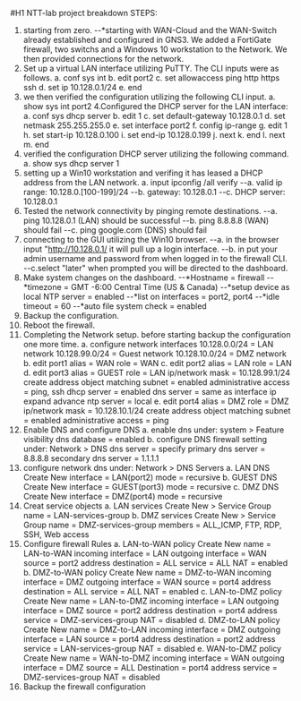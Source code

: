 #H1 NTT-lab project breakdown
STEPS:
1. starting from zero.
--*starting with WAN-Cloud and the WAN-Switch already established and configured in GNS3.
   We added a FortiGate firewall, two switchs and a Windows 10 workstation to the Network.
   We then provided connections for the network.
3. Set up a virtual LAN interface utilizing PuTTY. The CLI inputs were as follows.
   a. conf sys int
   b. edit port2
   c. set allowaccess ping http https ssh
   d. set ip 10.128.0.1/24
   e. end
4. we then verified the configuration utilizing the following CLI input.
   a. show sys int port2
4.Configured the DHCP server for the LAN interface:
  a. conf sys dhcp server 
  b. edit 1
  c. set default-gateway 10.128.0.1
  d. set netmask 255.255.255.0
  e. set interface port2
  f. config ip-range
  g. edit 1
  h. set start-ip 10.128.0.100
  i. set end-ip 10.128.0.199
  j. next
  k. end
  l. next
  m. end
5. verified the configuration DHCP server utilizing the following command.
  a. show sys dhcp server 1
6. setting up a Win10 workstation and verifing it has leased a DHCP address from the LAN network.
   a. input ipconfig /all
  verify
  --a. valid ip range: 10.128.0.[100-199]/24
  --b. gateway: 10.128.0.1
  --c. DHCP server: 10.128.0.1
7. Tested the network connectivity by pinging remote destinations.
  --a. ping 10.128.0.1 (LAN) should be successful
  --b. ping 8.8.8.8 (WAN) should fail 
  --c. ping google.com (DNS) should fail
8. connecting to the GUI utilizing the Win10 browser.
  --a. in the browser input "http://10.128.0.1/ it will pull up a login interface.
  --b. in put your admin username and password from when logged in to the firewall CLI.
  --c.select "later" when prompted you will be directed to the dashboard.
9. Make system changes on the dashboard.
  --*Hostname = firewall
  --*timezone = GMT -6:00 Central Time (US & Canada)
  --*setup device as local NTP server = enabled
  --*list on interfaces = port2, port4
  --*idle timeout = 60
  --*auto file system check = enabled
10. Backup the configuration.
11. Reboot the firewall.
12. Completing the Network setup. before starting backup the configuration one more time.
  a. configure network interfaces
    10.128.0.0/24 = LAN network
    10.128.99.0/24 = Guest network
    10.128.10.0/24 = DMZ network
  b. edit port1
      alias = WAN
      role = WAN 
  c. edit port2
      alias = LAN
      role = LAN
  d. edit port3
      alias = GUEST
      role = LAN
      ip/network mask = 10.128.99.1/24
      create address object matching subnet = enabled
      administrative access = ping, ssh
      dhcp server = enabled
      dns server = same as interface ip
    expand advance
      ntp server = local
  e. edit port4
      alias = DMZ
      role = DMZ
      ip/network mask = 10.128.10.1/24
      create address object matching subnet = enabled
      administrative access = ping
13. Enable DNS and configure DNS
  a. enable dns under: system > Feature visibility
      dns database = enabled
  b. configure DNS firewall setting under: Network > DNS
      dns server = specify
      primary dns server = 8.8.8.8
      secondary dns server = 1.1.1.1
14. configure network dns under: Network > DNS Servers
  a. LAN DNS
      Create New
      interface = LAN(port2)
      mode = recursive
  b. GUEST DNS
      Create New
      interface = GUEST(port3)
      mode = recursive
  c. DMZ DNS
      Create New
      interface = DMZ(port4)
      mode = recursive 
15. Creat service objects
  a. LAN services
      Create New > Service Group
      name = LAN-services-group
  b. DMZ services
      Create New > Service Group
      name = DMZ-services-group
      members = ALL_ICMP, FTP, RDP, SSH, Web access
16. Configure firewall Rules 
  a. LAN-to-WAN policy
      Create New
      name = LAN-to-WAN
      incoming interface = LAN
      outgoing interface = WAN
      source = port2 address
      destination = ALL
      service =  ALL
      NAT = enabled
  b. DMZ-to-WAN policy
      Create New
      name = DMZ-to-WAN
      incoming interface = DMZ
      outgoing interface = WAN
      source = port4 address
      destination = ALL
      service = ALL
      NAT = enabled
  c. LAN-to-DMZ policy
      Create New
      name = LAN-to-DMZ
      incoming interface = LAN
      outgoing interface = DMZ
      source = port2 address
      destination = port4 address
      service = DMZ-services-group
      NAT = disabled
  d. DMZ-to-LAN policy
      Create New
      name = DMZ-to-LAN
      incoming interface = DMZ
      outgoing interface = LAN
      source = port4 address
      destination = port2 address
      service = LAN-services-group
      NAT = disabled
  e. WAN-to-DMZ policy
      Create New
      name = WAN-to-DMZ
      incoming interface = WAN
      outgoing interface = DMZ
      source = ALL
      Destination = port4 address
      service = DMZ-services-group
      NAT = disabled
17. Backup the firewall configuration
